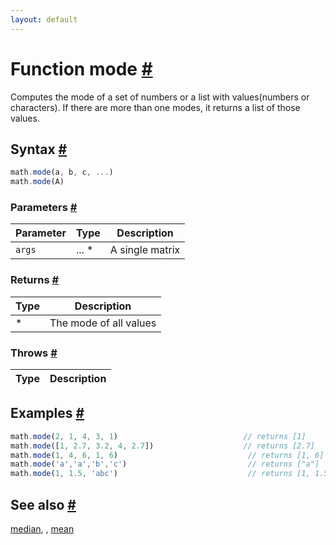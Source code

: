 ```yaml
---
layout: default
---
```


<!-- Note: This file is automatically generated from source code comments. Changes made in this file will be overridden. -->

<h1 id="function-mode">Function mode <a href="#function-mode" title="Permalink">#</a></h1>

Computes the mode of a set of numbers or a list with values(numbers or characters).
If there are more than one modes, it returns a list of those values.


<h2 id="syntax">Syntax <a href="#syntax" title="Permalink">#</a></h2>

```js
math.mode(a, b, c, ...)
math.mode(A)
```

<h3 id="parameters">Parameters <a href="#parameters" title="Permalink">#</a></h3>

Parameter | Type | Description
--------- | ---- | -----------
`args` | ... * | A single matrix

<h3 id="returns">Returns <a href="#returns" title="Permalink">#</a></h3>

Type | Description
---- | -----------
* | The mode of all values


<h3 id="throws">Throws <a href="#throws" title="Permalink">#</a></h3>

Type | Description
---- | -----------


<h2 id="examples">Examples <a href="#examples" title="Permalink">#</a></h2>

```js
math.mode(2, 1, 4, 3, 1)                            // returns [1]
math.mode([1, 2.7, 3.2, 4, 2.7])                    // returns [2.7]
math.mode(1, 4, 6, 1, 6)                             // returns [1, 6]
math.mode('a','a','b','c')                           // returns ["a"]
math.mode(1, 1.5, 'abc')                             // returns [1, 1.5, "abc"]
```


<h2 id="see-also">See also <a href="#see-also" title="Permalink">#</a></h2>

[median](median.html),
[](.html),
[mean](mean.html)
